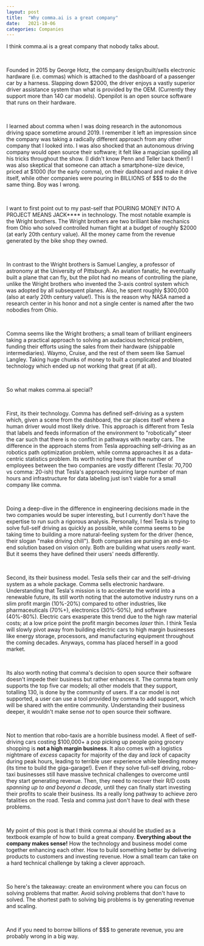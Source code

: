```yaml
---
layout: post
title:  "Why comma.ai is a great company"
date:   2021-10-06
categories: Companies
---
```


I think comma.ai is a great company that nobody talks about. 

&nbsp;

Founded in 2015 by George Hotz, the company design/built/sells electronic hardware (i.e. commas) which is attached to the dashboard of a passenger car by a harness. Slapping down $2000, the driver enjoys a vastly superior driver assistance system than what is provided by the OEM. (Currently they support more than 140 car models). Openpilot is an open source software that runs on their hardware. 

&nbsp;

I learned about comma when I was doing research in the autonomous driving space sometime around 2019. I remember it left an impression since the company was taking a radically different approach from any other company that I looked into. I was also shocked that an autonomous driving company would open source their software; it felt like a magician spoiling all his tricks throughout the show. (I didn't know Penn and Teller back then!) I was also skeptical that someone can attach a smartphone-size device, priced at $1000 (for the early comma), on their dashboard and make it drive itself, while other companies were pouring in BILLIONS of $$$ to do the same thing. Boy was I wrong. 

&nbsp;

I want to first point out to my past-self that POURING MONEY INTO A PROJECT MEANS JACK**** in technology. The most notable example is the Wright brothers. The Wright brothers are two brilliant bike mechanics from Ohio who solved controlled human flight at a budget of roughly $2000 (at early 20th century value). All the money came from the revenue generated by the bike shop they owned. 

&nbsp;

In contrast to the Wright brothers is Samuel Langley, a professor of astronomy at the University of Pittsburgh. An aviation fanatic, he eventually built a plane that can fly, but the pilot had no means of controlling the plane, unlike the Wright brothers who invented the 3-axis control system which was adopted by all subsequent planes. Also, he spent roughly $300,000 (also at early 20th century value!). This is the reason why NASA named a research center in his honor and not a single center is named after the two nobodies from Ohio. 

&nbsp;

Comma seems like the Wright brothers; a small team of brilliant engineers taking a practical approach to solving an audacious technical problem, funding their efforts using the sales from their hardware (shippable intermediaries). Waymo, Cruise, and the rest of them seem like Samuel Langley. Taking huge chunks of money to built a complicated and bloated technology which ended up not working that great (if at all). 

&nbsp;

So what makes comma.ai special? 

&nbsp;

First, its their technology. Comma has defined self-driving as a system which, given a scene from the dashboard, the car places itself where a human driver would most likely drive. This approach is different from Tesla that labels and feeds information of the environment to "robotically" steer the car such that there is no conflict in pathways with nearby cars. The difference in the approach stems from Tesla approaching self-driving as an robotics path optimization problem, while comma approaches it as a data-centric statistics problem. Its worth noting here that the number of employees between the two companies are *vastly* different (Tesla: 70,700 vs comma: 20-ish) that Tesla's approach requiring large number of man hours and infrastructure for data labeling just isn't viable for a small company like comma. 

&nbsp;

Doing a deep-dive in the difference in engineering decisions made in the two companies would be super interesting, but I currently don't have the expertise to run such a rigorous analysis. Personally, I feel Tesla is trying to solve full-self driving as quickly as possible, while comma seems to be taking time to building a more natural-feeling system for the driver (hence, their slogan "make driving chill"). Both companies are pursing an end-to-end solution based on vision only. Both are building what users *really* want. But it seems they have defined their users' needs differently. 

&nbsp;

Second, its their business model. Tesla sells their car and the self-driving system as a whole package. Comma sells electronic hardware. Understanding that Tesla's mission is to accelerate the world into a renewable future, its still worth noting that the automotive industry runs on a slim profit margin (10%-20%) compared to other industries, like pharmaceuticals (70%+), electronics (30%-50%), and software (40%-80%). Electric cars exasperate this trend due to the high raw material costs; at a low price point the profit margin becomes *laser* thin. I think Tesla will slowly pivot away from building electric cars to high margin businesses like energy storage, processors, and manufacturing equipment throughout the coming decades. Anyways, comma has placed herself in a good market. 

&nbsp;

Its also worth noting that comma's decision to open source their software doesn't impede their business but rather enhances it. The comma team only supports the top five car models; all other models that they support, totalling 130, is done by the community of users. If a car model is not supported, a user can use a tool provided by comma to add support, which will be shared with the entire community. Understanding their business deeper, it wouldn't make sense *not* to open source their software. 

&nbsp;

Not to mention that robo-taxis are a horrible business model. A fleet of self-driving cars costing $100,000+ a pop picking up people going grocery shopping is **not a high margin business**. It also comes with a logistics nightmare of *excess* capacity for majority of the day and *lack* of capacity during peak hours, leading to terrible user experience while bleeding money (its time to build the giga-garage!).  Even if they solve full-self driving, robo-taxi businesses still have massive technical challenges to overcome until they start generating revenue. Then, they need to recover their R/D costs *spanning up to and beyond a decade*, until they can finally start investing their profits to scale their business. Its a really long pathway to achieve zero fatalities on the road. Tesla and comma just don't have to deal with these problems.

&nbsp;

My point of this post is that I think comma.ai should be studied as a textbook example of how to build a great company. **Everything about the company makes sense!** How the technology and business model come together enhancing each other. How to build something better by delivering products to customers and investing revenue. How a small team can take on a hard technical challenge by taking a clever approach. 

&nbsp;

So here's the takeaway: create an environment where you can focus on solving problems that matter. Avoid solving problems that don't have to solved. The shortest path to solving big problems is by generating revenue and scaling. 

&nbsp;

And if you need to borrow billions of $$$ to generate revenue, you are probably wrong in a big way. 